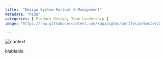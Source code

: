 ```yaml
---
title:  "Design System Rollout & Management"
metadate: "hide"
categories: [ Product Design, Team Leadership ]
image: "https://raw.githubusercontent.com/kapazoglou/portfolio/master/assets/images/item/NorthstarDS.png"

---
```


![context](https://raw.githubusercontent.com/kapazoglou/portfolio/master/assets/images/item/DScontext.png)

blablabla


